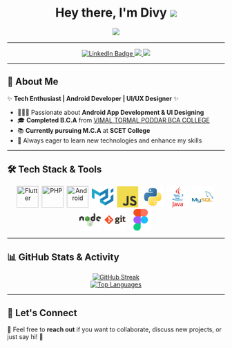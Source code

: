 ### <h1 align="center">Hey there, I'm Divy <img src="https://media.giphy.com/media/hvRJCLFzcasrR4ia7z/giphy.gif" width="30px"/></h1>

<div id="header" align="center">
  <img src="https://media.giphy.com/media/HEPwfdu6T6svpPE1eN/giphy.gif" width="240"/>
</div>

---

<div id="badges" align="center">
  <a href="https://www.linkedin.com/in/divy-shah-36a533239/">
    <img src="https://img.shields.io/badge/LinkedIn-blue?style=for-the-badge&logo=linkedin&logoColor=white" alt="LinkedIn Badge"/>
  </a>
  <a href="https://instagram.com/divyshah2266?igshid=YzAwZjE1ZTI0Zg==">
    <img src="https://img.shields.io/badge/Instagram-%23E4405F.svg?style=for-the-badge&logo=Instagram&logoColor=white"/>
  </a>
  <a href="https://www.facebook.com/divy.shah.7186">
    <img src="https://img.shields.io/badge/Facebook-%231877F2.svg?style=for-the-badge&logo=Facebook&logoColor=white"/>
  </a>
</div>

---

## 🚀 About Me
✨ **Tech Enthusiast | Android Developer | UI/UX Designer** ✨

- 👨🏼‍💻 Passionate about **Android App Development & UI Designing**
- 🎓 **Completed B.C.A** from [VIMAL TORMAL PODDAR BCA COLLEGE](https://vtpoddar.com/)
- 📚 **Currently pursuing M.C.A** at **SCET College**
- 🎯 Always eager to learn new technologies and enhance my skills

---

## 🛠️ Tech Stack & Tools
<div align="center">
  <img src="https://cdn.jsdelivr.net/gh/devicons/devicon/icons/flutter/flutter-original.svg" title="Flutter" width="50" height="50"/>&nbsp;
  <img src="https://cdn.jsdelivr.net/gh/devicons/devicon/icons/php/php-plain.svg" title="PHP" width="50" height="50"/>&nbsp;
  <img src="https://cdn.jsdelivr.net/gh/devicons/devicon/icons/android/android-plain.svg" title="Android" width="50" height="50"/>&nbsp;
  <img src="https://github.com/devicons/devicon/blob/master/icons/materialui/materialui-original.svg" title="Material UI" width="50" height="50"/>&nbsp;
  <img src="https://github.com/devicons/devicon/blob/master/icons/javascript/javascript-original.svg" title="JavaScript" width="50" height="50"/>&nbsp; 
  <img src="https://github.com/devicons/devicon/blob/master/icons/python/python-original.svg" title="Python" width="50" height="50"/>&nbsp; 
  <img src="https://github.com/devicons/devicon/blob/master/icons/java/java-original-wordmark.svg" title="Java" width="50" height="50"/>&nbsp;
  <img src="https://github.com/devicons/devicon/blob/master/icons/mysql/mysql-original-wordmark.svg" title="MySQL" width="50" height="50"/>&nbsp;
  <img src="https://github.com/devicons/devicon/blob/master/icons/nodejs/nodejs-original-wordmark.svg" title="NodeJS" width="50" height="50"/>&nbsp;
  <img src="https://github.com/devicons/devicon/blob/master/icons/git/git-original-wordmark.svg" title="Git" width="50" height="50"/>&nbsp; 
  <img src="https://github.com/devicons/devicon/blob/master/icons/figma/figma-original.svg" title="Figma" width="50" height="50"/>&nbsp; 
</div>

---

## 📊 GitHub Stats & Activity
<div align="center">
  <a href="https://git.io/streak-stats">
    <img src="https://streak-stats.demolab.com?user=mrDivyshah&theme=radical&hide_border=true&border_radius=5.2&card_width=897" alt="GitHub Streak" />
  </a>
  <br/>
  <a href="https://github.com/anuraghazra/github-readme-stats">
    <img src="https://github-readme-stats.vercel.app/api/top-langs/?username=mrDivyshah&layout=compact&theme=radical" alt="Top Languages"/>
  </a>
</div>

---

## 📩 Let's Connect
💬 Feel free to **reach out** if you want to collaborate, discuss new projects, or just say hi! 🚀
